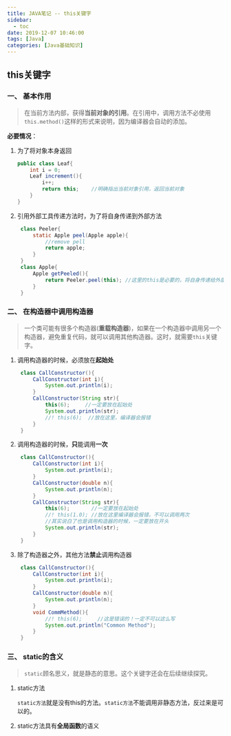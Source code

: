 ```yaml
---
title: JAVA笔记 -- this关键字
sidebar:
  - toc
date: 2019-12-07 10:46:00
tags: [Java]
categories: [Java基础知识]
---
```


## this关键字
### 一、 基本作用

> 在当前方法内部，获得**当前对象的引用**。在引用中，调用方法不必使用`this.method()`这样的形式来说明，因为编译器会自动的添加。

**必要情况**：

1. 为了将对象本身返回
    ```java
    public class Leaf{
        int i = 0;
        Leaf increment(){
            i++;
            return this;    //明确指出当前对象引用，返回当前对象
        }
    }
    ```
2. 引用外部工具传递方法时，为了将自身传递到外部方法
   ```java
    class Peeler{
        static Apple peel(Apple apple){
            //remove pell
            return apple;
        }
    }
    class Apple{
        Apple getPeeled(){
            return Peeler.peel(this); //这里的this是必要的，将自身传递给外部方法
        }
    }
   ```
### 二、 在构造器中调用构造器

> 一个类可能有很多个构造器(**重载构造器**)，如果在一个构造器中调用另一个构造器，避免重复代码，就可以调用其他构造器。这时，就需要`this`关键字。

1. 调用构造器的时候，必须放在**起始处**
   ```java
    class CallConstructor(){
        CallConstructor(int i){
            System.out.println(i);
        }
        CallConstructor(String str){
            this(6);     //一定要放在起始处
            System.out.println(str);
            //! this(6);  //放在这里，编译器会报错
        }
    }
   ```
2. 调用构造器的时候，**只**能调用**一次**
   ```java
    class CallConstructor(){
        CallConstructor(int i){
            System.out.println(i);
        }
        CallConstructor(double n){
            System.out.println(n);
        }
        CallConstructor(String str){
            this(6);       //一定要放在起始处
            //! this(1.0); //放在这里编译器会报错，不可以调用两次
            //其实说白了也是调用构造器的时候，一定要放在开头
            System.out.println(str);
        }
    }
   ```
3. 除了构造器之外，其他方法**禁止**调用构造器
   ```java
    class CallConstructor(){
        CallConstructor(int i){
            System.out.println(i);
        }
        CallConstructor(double n){
            System.out.println(n);
        }
        void CommMethod(){
            //! this(6);     //这是错误的！一定不可以这么写
            System.out.println("Common Method");
        }
    }
   ```
### 三、 static的含义
> `static`顾名思义，就是静态的意思。这个关键字还会在后续继续探究。
1. static方法
   
    `static方法`就是没有this的方法。`static方法`不能调用非静态方法，反过来是可以的。
2. static方法具有**全局函数**的语义

